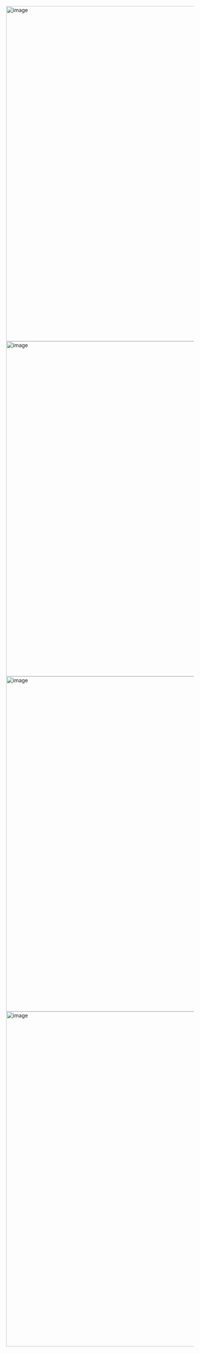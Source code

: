 <img width="1440" height="900" alt="image" src="https://github.com/user-attachments/assets/8670d323-04f0-4b89-8130-34c589fd9ba8" />
<img width="1440" height="900" alt="image" src="https://github.com/user-attachments/assets/0b71df44-c8db-4cab-85b4-c8450c1544c7" />
<img width="1440" height="900" alt="image" src="https://github.com/user-attachments/assets/19b852c1-eb93-4d32-929e-c83bbcc415e5" />
<img width="1440" height="900" alt="image" src="https://github.com/user-attachments/assets/ce83f113-0494-4f6c-8d1e-d3b20d285ea2" />
